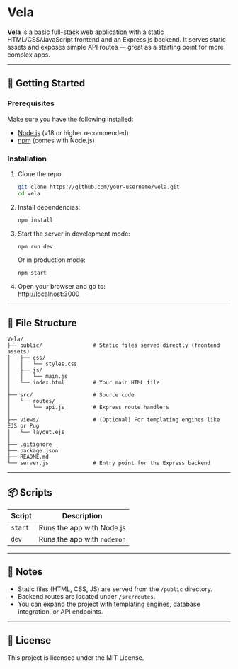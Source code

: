 # Vela

**Vela** is a basic full-stack web application with a static HTML/CSS/JavaScript frontend and an Express.js backend. It serves static assets and exposes simple API routes — great as a starting point for more complex apps.

---

## 🚀 Getting Started

### Prerequisites

Make sure you have the following installed:

- [Node.js](https://nodejs.org/) (v18 or higher recommended)
- [npm](https://www.npmjs.com/) (comes with Node.js)

### Installation

1. Clone the repo:

   ```bash
   git clone https://github.com/your-username/vela.git
   cd vela
   ```

2. Install dependencies:

   ```bash
   npm install
   ```

3. Start the server in development mode:

   ```bash
   npm run dev
   ```

   Or in production mode:

   ```bash
   npm start
   ```

4. Open your browser and go to:  
   [http://localhost:3000](http://localhost:3000)

---

## 📁 File Structure

```
Vela/
├── public/                # Static files served directly (frontend assets)
│   ├── css/
│   │   └── styles.css
│   ├── js/
│   │   └── main.js
│   └── index.html         # Your main HTML file
│
├── src/                   # Source code
│   └── routes/
│       └── api.js         # Express route handlers
│
├── views/                 # (Optional) For templating engines like EJS or Pug
│   └── layout.ejs
│
├── .gitignore
├── package.json
├── README.md
└── server.js              # Entry point for the Express backend
```

---

## 📦 Scripts

| Script     | Description                     |
|------------|---------------------------------|
| `start`    | Runs the app with Node.js       |
| `dev`      | Runs the app with `nodemon`     |

---

## 📌 Notes

- Static files (HTML, CSS, JS) are served from the `/public` directory.
- Backend routes are located under `/src/routes`.
- You can expand the project with templating engines, database integration, or API endpoints.

---

## 📝 License

This project is licensed under the MIT License.
